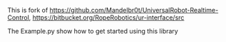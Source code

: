 
This is fork of https://github.com/Mandelbr0t/UniversalRobot-Realtime-Control, https://bitbucket.org/RopeRobotics/ur-interface/src

The Example.py show how to get started using this library
